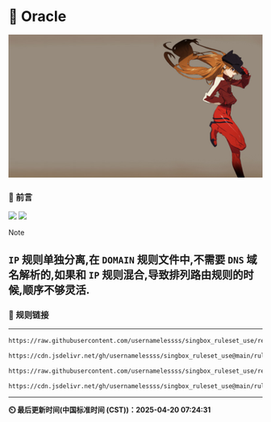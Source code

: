 
# 🧸 Oracle
![](https://raw.githubusercontent.com/usernamelessss/picture-bed/main/images/202504042256831.jpg)
### 📣 前言
![](https://shields.io/badge/-移除重复规则-ff69b4) ![](https://shields.io/badge/-IP&nbsp;规则单独存放不与&nbsp;DOMAIN&nbsp;等混合-green)
> [!NOTE]
**`IP` 规则单独分离,在 `DOMAIN` 规则文件中,不需要 `DNS` 域名解析的,如果和 `IP` 规则混合,导致排列路由规则的时候,顺序不够灵活.**
---

###  🔗 规则链接
---

```url
https://raw.githubusercontent.com/usernamelessss/singbox_ruleset_use/refs/heads/main/rule/Oracle/Oracle_No_IP.json
```

```url
https://cdn.jsdelivr.net/gh/usernamelessss/singbox_ruleset_use@main/rule/Oracle/Oracle_No_IP.json
```

```url
https://raw.githubusercontent.com/usernamelessss/singbox_ruleset_use/refs/heads/main/rule/Oracle/Oracle_No_IP.srs
```

```url
https://cdn.jsdelivr.net/gh/usernamelessss/singbox_ruleset_use@main/rule/Oracle/Oracle_No_IP.srs
```

---
**⏲️ 最后更新时间(中国标准时间 (CST))：2025-04-20 07:24:31**